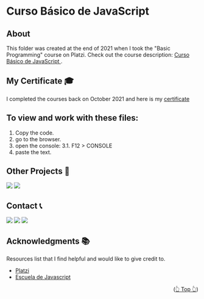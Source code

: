 <div id="top"></div>

# Curso Básico de JavaScript

<!-- ABOUT THE PROJECT -->

## About

This folder was created at the end of 2021 when I took the "Basic Programming" course on Platzi. Check out the course description: [Curso Básico de JavaScript
](https://platzi.com/cursos/basico-javascript/).

<!-- CERTIFICATE -->

## My Certificate 🎓

I completed the courses back on October 2021 and here is my [certificate](https://platzi.com/p/DiazJuan/curso/1814-course/diploma/detalle/)

## To view and work with these files:

1. Copy the code.
2. go to the browser.
3. open the console:
   3.1. F12 > CONSOLE
4. paste the text.

## Other Projects 🚀

![](https://img.shields.io/badge/Platzi_Repos-121f3d?style=for-the-badge&logo=Platzi&logoColor=98CA3F)
[![](https://img.shields.io/badge/2021-222?style=for-the-badge)](https://github.com/JuanPabloDiaz/platzi/tree/main/2021)

<!-- CONTACT -->

## Contact 📞

[![](https://img.shields.io/badge/@1diazdev-fff?style=for-the-badge&logo=linkedin&logoColor=0A66C2)](https://www.linkedin.com/in/1diazdev/)
[![](https://img.shields.io/badge/@1diazdev-fff?style=for-the-badge&logo=Twitter&logoColor=1DA1F2)](https://www.twitter.com/1diazdev)
[![](https://img.shields.io/badge/Gmail-fff?style=for-the-badge&logo=gmail&logoColor=EA4335)](mailto:juan.diaz93@hotmail.com)

## Acknowledgments 📚

Resources list that I find helpful and would like to give credit to.

- [Platzi](https://www.platzi.com/)
- [Escuela de Javascript](https://platzi.com/escuela-javascript/)

<p align="right">(<a href="#top">👆 Top 👆</a>)</p>
